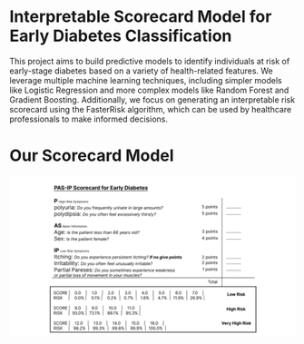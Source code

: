 # Interpretable Scorecard Model for Early Diabetes Classification

This project aims to build predictive models to identify individuals at risk of early-stage diabetes based on a variety of health-related features. We leverage multiple machine learning techniques, including simpler models like Logistic Regression and more complex models like Random Forest and Gradient Boosting. Additionally, we focus on generating an interpretable risk scorecard using the FasterRisk algorithm, which can be used by healthcare professionals to make informed decisions.

# Our Scorecard Model
![scorecard](https://github.com/DevinRS/Interpretable-Scorecard-Model-for-Early-Diabetes-Classification/blob/main/scorecard.png)
